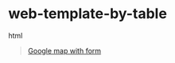 # web-template-by-table
html 
> <a href="https://manishdeveloper333.github.io/web-template-by-table/form google map.html">Google map with form</a>
